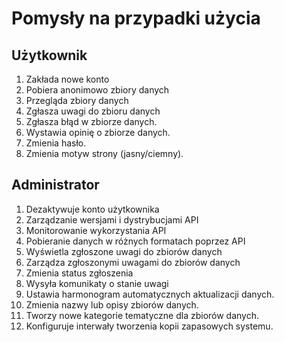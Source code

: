 # Pomysły na przypadki użycia

## Użytkownik
1. Zakłada nowe konto
2. Pobiera anonimowo zbiory danych
3. Przegląda zbiory danych
4. Zgłasza uwagi do zbioru danych
5. Zgłasza błąd w zbiorze danych.
6. Wystawia opinię o zbiorze danych.
7. Zmienia hasło.
8. Zmienia motyw strony (jasny/ciemny).

## Administrator
1. Dezaktywuje konto użytkownika
2. Zarządzanie wersjami i dystrybucjami API
3. Monitorowanie wykorzystania API
4. Pobieranie danych w różnych formatach poprzez API
5. Wyświetla zgłoszone uwagi do zbiorów danych
6. Zarządza zgłoszonymi uwagami do zbiorów danych
7. Zmienia status zgłoszenia
8. Wysyła komunikaty o stanie uwagi
9. Ustawia harmonogram automatycznych aktualizacji danych.
10. Zmienia nazwy lub opisy zbiorów danych.
11. Tworzy nowe kategorie tematyczne dla zbiorów danych.
12. Konfiguruje interwały tworzenia kopii zapasowych systemu.